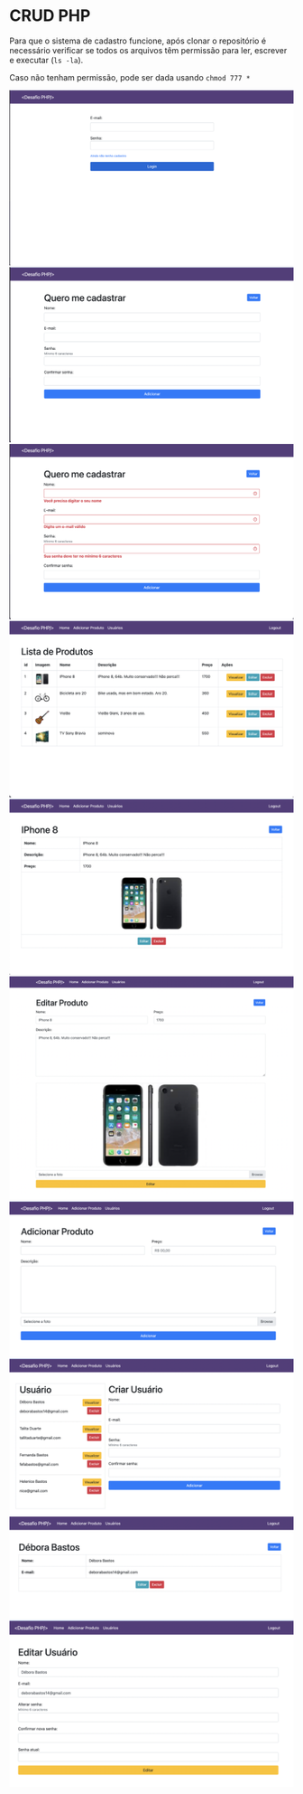 # CRUD PHP

Para que o sistema de cadastro funcione, após clonar o repositório é necessário verificar se todos os arquivos têm permissão para ler, escrever e executar (`ls -la`).

Caso não tenham permissão, pode ser dada usando `chmod 777 *`

![alt text](./screen/Screen%20Shot%202023-02-03%20at%2000.15.26.png)
![alt text](./screen/Screen%20Shot%202023-02-03%20at%2000.15.40.png)
![alt text](./screen/Screen%20Shot%202023-02-03%20at%2000.15.51.png)
![alt text](./screen/Screen%20Shot%202023-02-03%20at%2000.16.08.png)
![alt text](./screen/Screen%20Shot%202023-02-03%20at%2000.16.20.png)
![alt text](./screen/Screen%20Shot%202023-02-03%20at%2000.16.59.png)
![alt text](./screen/Screen%20Shot%202023-02-03%20at%2000.17.16.png)
![alt text](./screen/Screen%20Shot%202023-02-03%20at%2000.17.24.png)
![alt text](./screen/Screen%20Shot%202023-02-03%20at%2000.17.30.png)
![alt text](./screen/Screen%20Shot%202023-02-03%20at%2000.17.38.png)
